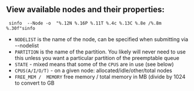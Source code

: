 ## View available nodes and their properties:


```
 sinfo  --Node -o  "%.12N %.16P %.11T %.4c %.13C %.8e /%.8m %.30f"sinfo
```

 - `NODELIST` is the name of the node, can be specified when submitting via --nodelist
 - `PARTITION` is the name of the partition. You likely will never need to use this unless you want a particular partition of the preemptable queue
 - `STATE` - mixed means that some of the `CPUS` are in use (see below)
 - `CPUS(A/I/O/T)` - on a given node: allocated/idle/other/total nodes
 - `FREE_MEM /  MEMORY` free memory / total memory in MB (divide by 1024 to convert to GB
 
